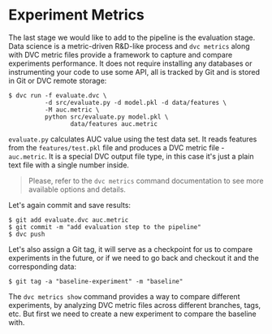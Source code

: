 # Experiment Metrics

The last stage we would like to add to the pipeline is the evaluation stage.
Data science is a metric-driven R&D-like process and `dvc metrics` along with
DVC metric files provide a framework to capture and compare experiments
performance. It does not require installing any databases or instrumenting your
code to use some API, all is tracked by Git and is stored in Git or DVC remote
storage:

```dvc
$ dvc run -f evaluate.dvc \
          -d src/evaluate.py -d model.pkl -d data/features \
          -M auc.metric \
          python src/evaluate.py model.pkl \
                 data/features auc.metric
```

`evaluate.py` calculates AUC value using the test data set. It reads features
from the `features/test.pkl` file and produces a DVC metric file - `auc.metric`.
It is a special DVC output file type, in this case it's just a plain text file
with a single number inside.

> Please, refer to the `dvc metrics` command documentation to see more available
> options and details.

Let's again commit and save results:

```dvc
$ git add evaluate.dvc auc.metric
$ git commit -m "add evaluation step to the pipeline"
$ dvc push
```

Let's also assign a Git tag, it will serve as a checkpoint for us to compare
experiments in the future, or if we need to go back and checkout it and the
corresponding data:

```dvc
$ git tag -a "baseline-experiment" -m "baseline"
```

The `dvc metrics show` command provides a way to compare different experiments,
by analyzing DVC metric files across different branches, tags, etc. But first we
need to create a new experiment to compare the baseline with.
